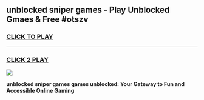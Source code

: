 
## unblocked sniper games - Play Unblocked Gmaes & Free #otszv
<h3>
<a href="https://news.freeplayer.one?title=unblocked_sniper_games&ref=03M">CLICK TO PLAY</a></h3>
<hr>

<h3>
<a href="https://news.freeplayer.one?title=unblocked_sniper_games&ref=03M">CLICK 2 PLAY</a>
  
</h3>

<a href="https://news.freeplayer.one?title=unblocked_sniper_games&ref=03M"><img src="https://clearcache.store/games.png"></a>


**unblocked sniper games games unblocked: Your Gateway to Fun and Accessible Online Gaming**
